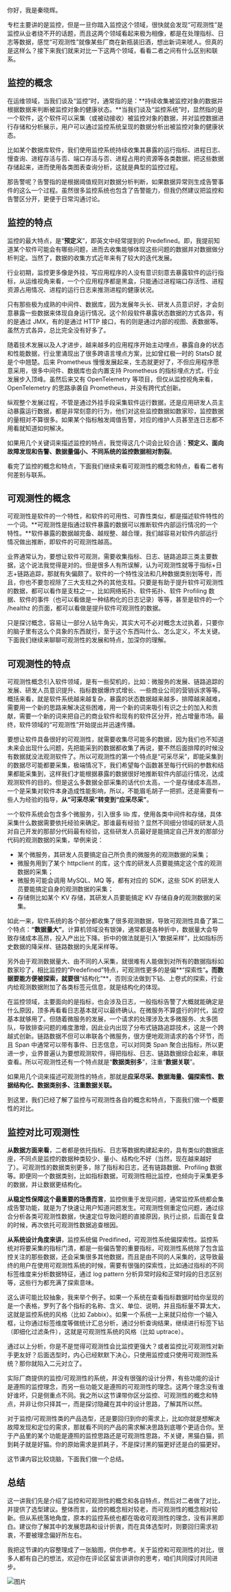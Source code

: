 你好，我是秦晓辉。

专栏主要讲的是监控，但是一旦你踏入监控这个领域，很快就会发现“可观测性”是监控从业者绕不开的话题，而且这两个领域看起来极为相像，都是在处理指标、日志等数据，感觉“可观测性”就像某些厂商在新瓶装旧酒，想出新词来唬人。但真的是这样么？接下来我们就来对比一下这两个领域，看看二者之间有什么区别和联系。

## 监控的概念

在运维领域，当我们谈及“监控”时，通常指的是：**持续收集被监控对象的数据并根据数据来判断被监控对象的健康状态。**当我们谈及“监控系统”时，显然指的是一个软件，这个软件可以采集（或被动接收）被监控对象的数据，并对监控数据进行存储和分析展示，用户可以通过监控系统呈现的数据分析出被监控对象的健康状态。

比如某个数据库软件，我们使用监控系统持续收集其暴露的运行指标、进程日志、慢查询、进程存活与否、端口存活与否、进程占用的资源等各类数据，把这些数据存储起来，进而使用各类图表查询分析，这就是典型的监控过程。

那告警呢？告警指的是根据阈值规则对数据分析判断，如果数据异常则生成告警事件的这么一个过程。虽然很多监控系统也包含了告警能力，但我仍然建议把监控和告警区分开，更便于日常沟通讨论。

## 监控的特点

监控的最大特点，是“**预定义**”，即英文中经常提到的 Predefined。即，我提前知道某个软件可能会有哪些问题，进而去收集能够体现这些问题的数据并对数据做分析判定。当然了，数据的收集方式近年来有了较大的迭代发展。

行业初期，监控更多像是外挂，写应用程序的人没有意识刻意去暴露软件的运行指标，从运维视角来看，一个个应用程序都是黑盒，只能通过进程端口存活性、进程资源占用情况、进程的运行日志来推测进程的健康状况。

只有那些极为成熟的中间件、数据库，因为发展年头长、研发人员意识好，才会刻意暴露一些数据来体现自身运行情况。这个阶段软件暴露状态数据的方式各异，有的是通过 JMX，有的是通过 HTTP 接口，有的则是通过内部的视图、表数据等。虽然方式各异，总比完全没有好多了。

随着技术发展以及人才进步，越来越多的应用程序开始主动埋点，暴露自身的状态和性能数据，行业里涌现出了很多跨语言埋点方案，比如曾红极一时的 StatsD 就是个中翘楚。后来 Prometheus 慢慢发展起来，生态就更好了，不但应用程序愿意采用，很多中间件、数据库也会内置支持 Prometheus 的指标埋点方式，行业发展步入顶峰。虽然后来又有 OpenTelemetry 等项目，但仅从监控视角来看，OpenTelemetry 的思路承袭自 Prometheus，并没有跨代式创新。

纵观整个发展过程，不管是通过外挂手段采集软件运行数据，还是应用研发人员主动暴露运行数据，都是非常刻意的行为，他们对这些监控数据如数家珍，监控数据的量相对不算很多。如果某个指标触发阈值告警，对应的维护人员甚至连日志都不用看就知道如何解决。

如果用几个关键词来描述监控的特点，我觉得这几个词会比较合适：**预定义、面向故障发现和告警、数据量偏小、不同系统的监控数据相对割裂**。

看完了监控的概念和特点，下面我们继续来看可观测性的概念和特点，看看二者有何差别与联系。

## 可观测性的概念

可观测性是软件的一个特性，和软件的可用性、可靠性类似，都是描述软件特性的一个词。**可观测性是指通过软件暴露的数据可以推断软件内部运行情况的一个特性。**软件暴露的数据越完备、越规整、越合理，我们越容易对软件内部运行情况做出推断，即软件的可观测性越高。

业界通常认为，要想让软件可观测，需要收集指标、日志、链路追踪三类主要数据，这个说法我觉得是对的。但是很多人有所误解，认为可观测性就等于指标+日志+链路追踪，那就有失偏颇了。软件的一个特性没法和几种数据类别划等号，而且，你也不要忽视除了三大支柱之外的其他支柱。只要是有助于提升软件可观测性的数据，都可以看作是支柱之一，比如网络拓扑、软件拓扑、软件 Profiling 数据、软件的事件（也可以看做是一种结构化的日志记录）等等，甚至是软件的一个 /healthz 的页面，都可以看做是提升软件可观测性的数据。

只是探讨概念，容易让一部分人钻牛角尖，其实大可不必对概念太过执着，只要你的脑子里有这么个具象的东西就行，至于这个东西叫什么、怎么定义，不太关键。下面我们继续来聊聊可观测性的发展和特点，加深你的理解。

## 可观测性的特点

可观测性概念引入软件领域，是有一些契机的，比如：微服务的发展、链路追踪的发展、研发人员意识提升、指标数据爆炸式增长、一些商业公司的营销诉求等等。概括来看，就是软件系统越来越复杂，暴露的状态数据越来越多，排障越来越难，需要用一个新的思路来解决这些困难，用一个新的词来吸引有识之士的加入和贡献，需要一个新的词来把自己的商业软件和现有的软件区分开，抢占增量市场。最终，软件领域的“可观测性”开始提出并迅速传播。

要想让软件具备很好的可观测性，就需要收集尽可能多的数据，因为我们也不知道未来会出现什么问题，先把能采到的数据都收集了再说，要不然后面排障的时候没有数据就没法观测软件了。所以可观测性的第一个特点是“可采尽采”，即能采集到的数据尽可能都要采集，极端情况下，我们希望每个函数甚至每行代码的参数和结果都能采集到，这样我们才能根据暴露的数据很好地推断软件内部运行情况，达成观测软件的目的。但是这么多数据全部采集的话代价太高，一个是存储成本高昂，一个是采集对软件本身造成性能影响，所以，不能眉毛胡子一把抓，还是需要有一些人为经验的指导，**从“可采尽采”转变到“应采尽采”**。

一个软件系统会包含多个微服务，引入很多 lib 库，使用各类中间件和存储，具体采集什么数据需要依托经验来确定。那谁最有经验？显然不同细分领域的研发人员对自己开发的那部分代码最有经验，这些研发人员最好是能搞定自己开发的那部分代码的观测数据的采集，举例来说：

- 某个微服务，其研发人员要搞定自己所负责的微服务的观测数据的采集；
- 微服务用到了某个 httpclient 的库，这个库的研发人员要能搞定这个库的观测数据的采集；
- 微服务可能会调用 MySQL、MQ 等，都有对应的 SDK，这些 SDK 的研发人员要能搞定自身的观测数据的采集；
- 存储侧比如某个 KV 存储，其研发人员要能搞定 KV 存储自身的观测数据的采集。

如此一来，软件系统的各个部分都收集了很多观测数据，导致可观测性具备了第二个特点：**“数据量大”**。计算机领域没有银弹，通常都是各种折中，数据量大会导致存储成本高昂，投入产出比下降。折中的做法就是引入“数据采样”，比如指标历史数据的降采样、链路数据的头尾采样等。

另外由于观测数据量大、由不同的人采集，就很难有人能做到对所有的数据指标如数家珍了，相比监控的“Predefined”特点，可观测性更多的是偏\*\*“探索性”**。而数据要能方便被探索，就要很**“结构化”\*\*，否则没法做到下钻、上卷式的探索，行业内给观测数据附加了各类标签元信息，就是结构化的体现。

在监控领域，主要面向的是指标，也会涉及日志，一般指标告警了大概就能确定是什么原因，顶多再看看日志基本就可以最终确认。在微服务不算盛行的时代，监控基本就够用了。但随着微服务的发展，一个请求的处理涉及太多微服务、太多团队，导致排查问题的难度激增，因此业内出现了分布式链路追踪技术，这是一个跨越式创新。链路数据不但可以串联各个微服务，很方便地观测请求的各个环节，而且 Span 中通常可以带有事件、日志信息，可以对同类 Span 聚合出指标，所以更进一步，业界普遍认为要想观测软件，得把指标、日志、链路数据综合起来，串联查看。所以可观测性还有一个特点就是“**数据类别多**”，注重“**数据关联**”。

如果用几个词来描述可观测性的特点，那就是**应采尽采、数据海量、偏探索性、数据结构化、数据类别多、注重数据关联。**

到这里，我们已经了解了监控与可观测性各自的概念和特点，下面我们做一个概要性的对比。

## 监控对比可观测性

**从数据方面来看**，二者都是依托指标、日志等数据构建起来的，具有类似的数据底座，不同点是监控的数据种类较少、量小、结构化不好（当然，现在越来越好了）。可观测性的数据类别更多，除了指标和日志，还有链路数据、Profiling 数据等。即便同一个数据类别，比如指标数据，可观测性相比监控，也倾向于采集更多的数据，并让数据更结构化。

**从稳定性保障这个最重要的场景而言**，监控侧重于发现问题，通常监控系统都会集成告警功能，就是为了快速让用户知道问题发生。可观测性侧重定位问题，通过综合分析各类可观测性数据，快速定位导致问题的直接原因，执行止损，后面在复盘的时候，再次依托可观测性数据追查根因。

**从系统设计角度来讲**，监控系统偏 Predifined，可观测性系统偏探索性。监控系统对将要采集的指标门清，都是一些偏告警的重要指标，可观测性系统除了包含监控关注的那些数据，还会采集很多其他数据，而且是由不同的人采集的，这导致最终的用户在使用可观测性系统的时候，需要有很强的探索性，比如通过指标的不同标签维度来分析数据特征，通过 log pattern 分析异常时段和正常时段的日志区别等，这些行为都充满了探索意味。

这么讲可能比较抽象，我来举个例子。如果一个系统在查看指标数据时给你呈现的是一个表格，罗列了各个指标的名称、含义、单位、说明，并且指标量不算太大，这就是监控系统的风格（比如 Zabbix）。如果一个系统一上来就只给你一个输入框，让你通过标签维度等做统计汇总分析，通过分析查询结果，继续进行标签下钻（即细化过滤条件），这就是可观测性系统的风格（比如 uptrace）。

通过以上分析，你是不是觉得可观测性会比监控更强大？或者监控比可观测性对新手更友好？后面选型时，内心已经默默下决心，只使用监控或只使用可观测性系统？那你就陷入二元对立了。

实际厂商提供的监控/可观测性的系统，并没有很强的设计分界，有些功能的设计是遵照的监控理念，而另一些功能又是遵照的可观测性的理念。这两个理念没有谁好谁坏，只是侧重点不同。我之所以这节课带你区分监控、可观测性的概念和特点，并非让你只择其一，而是探讨隐藏在其中的设计思路，了解其所以然。

对于监控/可观测性类的产品选型，还是要回归到你的需求上，比如你就是想解决故障发现和定位的需求，那就看不同的产品的需求解决思路到底哪个更适合你。至于产品里的某个功能是遵照的监控思路还是可观测性思路，不关键，黑猫白猫，抓到耗子就是好猫。你的原始需求是抓耗子，不是探讨黑的猫更好还是白的猫更好。

这节课内容比较烧脑，下面我们做一个总结。

## 总结

这一讲我们先是介绍了监控和可观测性的概念和各自特点，然后对二者做了对比，并提供了选型建议。整体而言，监控的概念相对较老，而可观测性的概念相对较新。但从系统落地角度，原本的监控系统也都在吸收可观测性的理念，没有非黑即白。建议你了解其中的发展思路和设计折衷，而在具体选型时，则要回归需求初衷，不要被理念偏好所左右。

我把这节课的内容整理成了一张脑图，供你参考。关于监控和可观测性的对比，很多人都有自己的想法，欢迎你在评论区留言讲讲你的思考，咱们共同探讨共同进步。

![图片](https://static001.geekbang.org/resource/image/4f/87/4f72afb685c44c36898db67fc9594387.png?wh=1774x1212)
